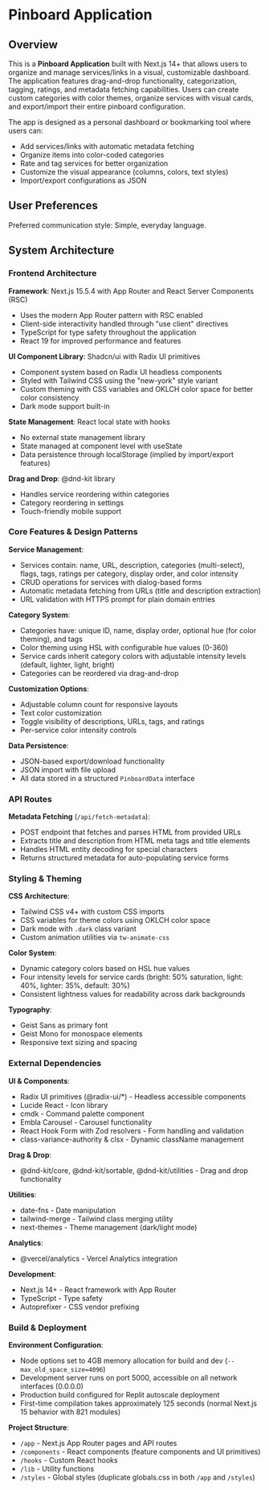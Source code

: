 # Pinboard Application

## Overview

This is a **Pinboard Application** built with Next.js 14+ that allows users to organize and manage services/links in a visual, customizable dashboard. The application features drag-and-drop functionality, categorization, tagging, ratings, and metadata fetching capabilities. Users can create custom categories with color themes, organize services with visual cards, and export/import their entire pinboard configuration.

The app is designed as a personal dashboard or bookmarking tool where users can:
- Add services/links with automatic metadata fetching
- Organize items into color-coded categories
- Rate and tag services for better organization
- Customize the visual appearance (columns, colors, text styles)
- Import/export configurations as JSON

## User Preferences

Preferred communication style: Simple, everyday language.

## System Architecture

### Frontend Architecture

**Framework**: Next.js 15.5.4 with App Router and React Server Components (RSC)
- Uses the modern App Router pattern with RSC enabled
- Client-side interactivity handled through "use client" directives
- TypeScript for type safety throughout the application
- React 19 for improved performance and features

**UI Component Library**: Shadcn/ui with Radix UI primitives
- Component system based on Radix UI headless components
- Styled with Tailwind CSS using the "new-york" style variant
- Custom theming with CSS variables and OKLCH color space for better color consistency
- Dark mode support built-in

**State Management**: React local state with hooks
- No external state management library
- State managed at component level with useState
- Data persistence through localStorage (implied by import/export features)

**Drag and Drop**: @dnd-kit library
- Handles service reordering within categories
- Category reordering in settings
- Touch-friendly mobile support

### Core Features & Design Patterns

**Service Management**:
- Services contain: name, URL, description, categories (multi-select), flags, tags, ratings per category, display order, and color intensity
- CRUD operations for services with dialog-based forms
- Automatic metadata fetching from URLs (title and description extraction)
- URL validation with HTTPS prompt for plain domain entries

**Category System**:
- Categories have: unique ID, name, display order, optional hue (for color theming), and tags
- Color theming using HSL with configurable hue values (0-360)
- Service cards inherit category colors with adjustable intensity levels (default, lighter, light, bright)
- Categories can be reordered via drag-and-drop

**Customization Options**:
- Adjustable column count for responsive layouts
- Text color customization
- Toggle visibility of descriptions, URLs, tags, and ratings
- Per-service color intensity controls

**Data Persistence**:
- JSON-based export/download functionality
- JSON import with file upload
- All data stored in a structured `PinboardData` interface

### API Routes

**Metadata Fetching** (`/api/fetch-metadata`):
- POST endpoint that fetches and parses HTML from provided URLs
- Extracts title and description from HTML meta tags and title elements
- Handles HTML entity decoding for special characters
- Returns structured metadata for auto-populating service forms


### Styling & Theming

**CSS Architecture**:
- Tailwind CSS v4+ with custom CSS imports
- CSS variables for theme colors using OKLCH color space
- Dark mode with `.dark` class variant
- Custom animation utilities via `tw-animate-css`

**Color System**:
- Dynamic category colors based on HSL hue values
- Four intensity levels for service cards (bright: 50% saturation, light: 40%, lighter: 35%, default: 30%)
- Consistent lightness values for readability across dark backgrounds

**Typography**:
- Geist Sans as primary font
- Geist Mono for monospace elements
- Responsive text sizing and spacing

### External Dependencies

**UI & Components**:
- Radix UI primitives (@radix-ui/*) - Headless accessible components
- Lucide React - Icon library
- cmdk - Command palette component
- Embla Carousel - Carousel functionality
- React Hook Form with Zod resolvers - Form handling and validation
- class-variance-authority & clsx - Dynamic className management

**Drag & Drop**:
- @dnd-kit/core, @dnd-kit/sortable, @dnd-kit/utilities - Drag and drop functionality

**Utilities**:
- date-fns - Date manipulation
- tailwind-merge - Tailwind class merging utility
- next-themes - Theme management (dark/light mode)

**Analytics**:
- @vercel/analytics - Vercel Analytics integration

**Development**:
- Next.js 14+ - React framework with App Router
- TypeScript - Type safety
- Autoprefixer - CSS vendor prefixing

### Build & Deployment

**Environment Configuration**:
- Node options set to 4GB memory allocation for build and dev (`--max_old_space_size=4096`)
- Development server runs on port 5000, accessible on all network interfaces (0.0.0.0)
- Production build configured for Replit autoscale deployment
- First-time compilation takes approximately 125 seconds (normal Next.js 15 behavior with 821 modules)

**Project Structure**:
- `/app` - Next.js App Router pages and API routes
- `/components` - React components (feature components and UI primitives)
- `/hooks` - Custom React hooks
- `/lib` - Utility functions
- `/styles` - Global styles (duplicate globals.css in both `/app` and `/styles`)
